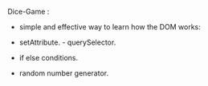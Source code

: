 Dice-Game :


- simple and effective way to learn how the DOM works:

- setAttribute. - querySelector.

- if else conditions.

- random number generator.

